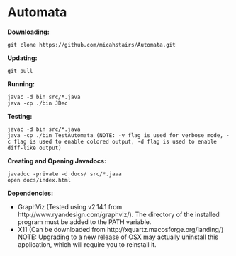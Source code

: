 # Automata

<b>Downloading:</b>

    git clone https://github.com/micahstairs/Automata.git
    
<b>Updating:</b>

    git pull

<b>Running:</b>

    javac -d bin src/*.java
    java -cp ./bin JDec

<b>Testing:</b>

    javac -d bin src/*.java
    java -cp ./bin TestAutomata (NOTE: -v flag is used for verbose mode, -c flag is used to enable colored output, -d flag is used to enable diff-like output)
   
<b>Creating and Opening Javadocs:</b>

    javadoc -private -d docs/ src/*.java
    open docs/index.html

<b>Dependencies:</b>

<ul>
<li>GraphViz (Tested using v2.14.1 from http://www.ryandesign.com/graphviz/). The directory of the installed program must be added to the PATH variable.</li>
<li>X11 (Can be downloaded from http://xquartz.macosforge.org/landing/) NOTE: Upgrading to a new release of OSX may actually uninstall this application, which will require you to reinstall it.</li>
</ul>
